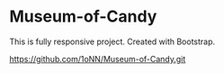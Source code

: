 # Museum-of-Candy
 This is fully responsive project. Created with Bootstrap.
 
https://github.com/1oNN/Museum-of-Candy.git
